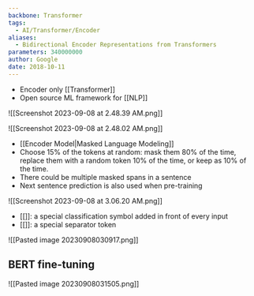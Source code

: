 ```yaml
---
backbone: Transformer
tags:
  - AI/Transformer/Encoder
aliases:
  - Bidirectional Encoder Representations from Transformers
parameters: 340000000
author: Google
date: 2018-10-11
---
```


- Encoder only [[Transformer]]
- Open source ML framework for [[NLP]]


![[Screenshot 2023-09-08 at 2.48.39 AM.png]]


![[Screenshot 2023-09-08 at 2.48.02 AM.png]]


- [[Encoder Model|Masked Language Modeling]]
- Choose 15% of the tokens at random: mask them 80% of the time, replace them with a random token 10% of the time, or keep as 10% of the time.
- There could be multiple masked spans in a sentence
- Next sentence prediction is also used when pre-training



![[Screenshot 2023-09-08 at 3.06.20 AM.png]]

- [[<CLS>]]: a special classification symbol added in front of every input
- [[<SEP>]]: a special separator token

![[Pasted image 20230908030917.png]]

## BERT fine-tuning


![[Pasted image 20230908031505.png]]


